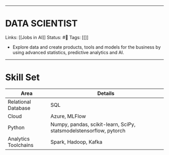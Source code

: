 ___
# DATA SCIENTIST
Links: [[Jobs in AI]]
Status: #🌳 
Tags: [[]]

<!--- Created on: 2023.09.25, 12:37 --->

-  Explore data and create products, tools and models for the business by using advanced statistics, predictive analytics and AI.
___
# Skill Set
|        Area              |                              Details                                      |
| -------------------- | ------------------------------------------------------------------ |
| Relational Database  | SQL                                                                |
| Cloud                | Azure, MLFlow                                                      |
| Python               | Numpy, pandas, scikit-learn, SciPy, statsmodelstensorflow, pytorch |
| Analytics Toolchains | Spark, Hadoop, Kafka                                               |